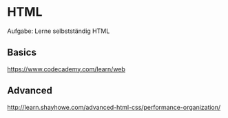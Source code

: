 # HTML 

Aufgabe: Lerne selbstständig HTML

## Basics 
https://www.codecademy.com/learn/web

## Advanced
http://learn.shayhowe.com/advanced-html-css/performance-organization/

